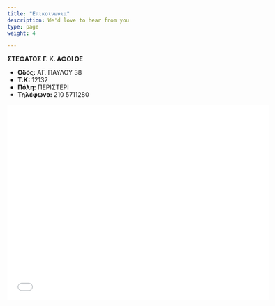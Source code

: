 ```yaml
---
title: "Επικοινωνια"
description: We'd love to hear from you
type: page
weight: 4

---
```

**ΣΤΕΦΑΤΟΣ Γ. Κ. ΑΦΟΙ ΟΕ**

* **Οδός:** ΑΓ. ΠΑΥΛΟΥ 38
* **Τ.Κ:** 12132
* **Πόλη:** ΠΕΡΙΣΤΕΡΙ
* **Τηλέφωνο:** 210 5711280

<iframe src="[https://www.google.com/maps/embed?pb=](https://www.google.com/maps/embed?pb= "https://www.google.com/maps/embed?pb=")!1m18!1m12!1m3!1d3143.8416216151636!2d23.70135311523528!3d38.004154506702186!2m3!1f0!2f0!3f0!3m2!1i1024!2i768!4f13.1!3m3!1m2!1s0x14a1a331fe35a1d9%3A0xaf176797183d62ee!2sAgiou+Pavlou+38%2C+Peristeri+121+32!5e0!3m2!1sen!2sgr!4v1522418500318" width="600" height="450" frameborder="0" style="border:0" allowfullscreen></iframe>
